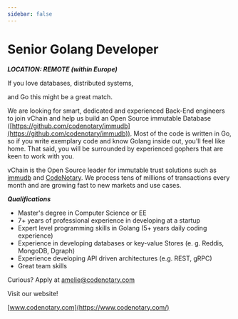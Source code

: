 ```yaml
---
sidebar: false
---
```


# Senior Golang Developer

***LOCATION: REMOTE (within Europe)***

If you love databases, distributed systems,

and Go this might be a great match.

We are looking for smart, dedicated and experienced Back-End engineers to join vChain and help us build an Open Source immutable Database ([https://github.com/codenotary/immudb](https://github.com/codenotary/immudb)). Most of the code is written in Go, so if you write exemplary code and know Golang inside out, you&#39;ll feel like home. That said, you will be surrounded by experienced gophers that are keen to work with you.

vChain is the Open Source leader for immutable trust solutions such as [immudb](http://www.immudb.io/) and [CodeNotary](http://www.codenotary.io/). We process tens of millions of transactions every month and are growing fast to new markets and use cases.

***Qualifications***

* Master&#39;s degree in Computer Science or EE
* 7+ years of professional experience in developing at a startup
* Expert level programming skills in Golang (5+ years daily coding experience)
* Experience in developing databases or key-value Stores (e. g. Reddis, MongoDB, Dgraph)
* Experience developing API driven architectures (e.g. REST, gRPC)
* Great team skills

Curious?
Apply at <amelie@codenotary.com>

Visit our website!

[www.codenotary.com](https://www.codenotary.com/)
